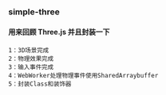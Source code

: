 ### simple-three

#### 用来回顾 Three.js 并且封装一下

```
1：3D场景完成
2：物理效果完成
3：输入事件完成
4：WebWorker处理物理事件使用SharedArraybuffer
5：封装Class和装饰器
```
